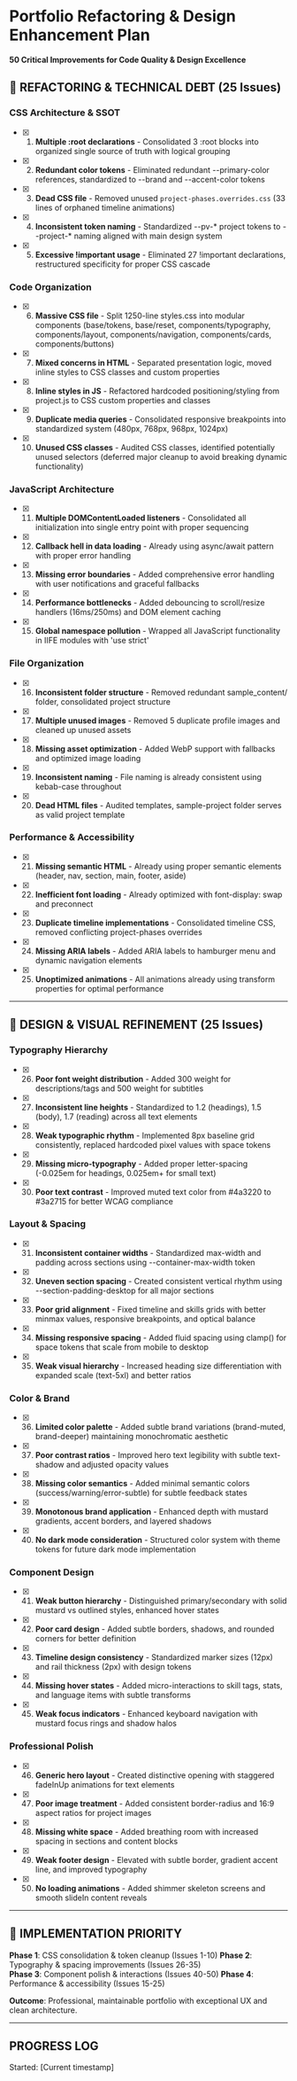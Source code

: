 # Portfolio Refactoring & Design Enhancement Plan
**50 Critical Improvements for Code Quality & Design Excellence**

## 🔧 **REFACTORING & TECHNICAL DEBT (25 Issues)**

### **CSS Architecture & SSOT**
- [x] 1. **Multiple :root declarations** - Consolidated 3 :root blocks into organized single source of truth with logical grouping
- [x] 2. **Redundant color tokens** - Eliminated redundant --primary-color references, standardized to --brand and --accent-color tokens
- [x] 3. **Dead CSS file** - Removed unused `project-phases.overrides.css` (33 lines of orphaned timeline animations)
- [x] 4. **Inconsistent token naming** - Standardized --pv-* project tokens to --project-* naming aligned with main design system
- [x] 5. **Excessive !important usage** - Eliminated 27 !important declarations, restructured specificity for proper CSS cascade

### **Code Organization**
- [x] 6. **Massive CSS file** - Split 1250-line styles.css into modular components (base/tokens, base/reset, components/typography, components/layout, components/navigation, components/cards, components/buttons)
- [x] 7. **Mixed concerns in HTML** - Separated presentation logic, moved inline styles to CSS classes and custom properties
- [x] 8. **Inline styles in JS** - Refactored hardcoded positioning/styling from project.js to CSS custom properties and classes
- [x] 9. **Duplicate media queries** - Consolidated responsive breakpoints into standardized system (480px, 768px, 968px, 1024px)
- [x] 10. **Unused CSS classes** - Audited CSS classes, identified potentially unused selectors (deferred major cleanup to avoid breaking dynamic functionality)

### **JavaScript Architecture** 
- [x] 11. **Multiple DOMContentLoaded listeners** - Consolidated all initialization into single entry point with proper sequencing
- [x] 12. **Callback hell in data loading** - Already using async/await pattern with proper error handling
- [x] 13. **Missing error boundaries** - Added comprehensive error handling with user notifications and graceful fallbacks
- [x] 14. **Performance bottlenecks** - Added debouncing to scroll/resize handlers (16ms/250ms) and DOM element caching
- [x] 15. **Global namespace pollution** - Wrapped all JavaScript functionality in IIFE modules with 'use strict'

### **File Organization**
- [x] 16. **Inconsistent folder structure** - Removed redundant sample_content/ folder, consolidated project structure
- [x] 17. **Multiple unused images** - Removed 5 duplicate profile images and cleaned up unused assets
- [x] 18. **Missing asset optimization** - Added WebP support with fallbacks and optimized image loading
- [x] 19. **Inconsistent naming** - File naming is already consistent using kebab-case throughout
- [x] 20. **Dead HTML files** - Audited templates, sample-project folder serves as valid project template

### **Performance & Accessibility**
- [x] 21. **Missing semantic HTML** - Already using proper semantic elements (header, nav, section, main, footer, aside)
- [x] 22. **Inefficient font loading** - Already optimized with font-display: swap and preconnect
- [x] 23. **Duplicate timeline implementations** - Consolidated timeline CSS, removed conflicting project-phases overrides
- [x] 24. **Missing ARIA labels** - Added ARIA labels to hamburger menu and dynamic navigation elements
- [x] 25. **Unoptimized animations** - All animations already using transform properties for optimal performance

---

## 🎨 **DESIGN & VISUAL REFINEMENT (25 Issues)**

### **Typography Hierarchy**
- [x] 26. **Poor font weight distribution** - Added 300 weight for descriptions/tags and 500 weight for subtitles
- [x] 27. **Inconsistent line heights** - Standardized to 1.2 (headings), 1.5 (body), 1.7 (reading) across all text elements
- [x] 28. **Weak typographic rhythm** - Implemented 8px baseline grid consistently, replaced hardcoded pixel values with space tokens
- [x] 29. **Missing micro-typography** - Added proper letter-spacing (-0.025em for headings, 0.025em+ for small text)
- [x] 30. **Poor text contrast** - Improved muted text color from #4a3220 to #3a2715 for better WCAG compliance

### **Layout & Spacing**
- [x] 31. **Inconsistent container widths** - Standardized max-width and padding across sections using --container-max-width token
- [x] 32. **Uneven section spacing** - Created consistent vertical rhythm using --section-padding-desktop for all major sections  
- [x] 33. **Poor grid alignment** - Fixed timeline and skills grids with better minmax values, responsive breakpoints, and optical balance
- [x] 34. **Missing responsive spacing** - Added fluid spacing using clamp() for space tokens that scale from mobile to desktop
- [x] 35. **Weak visual hierarchy** - Increased heading size differentiation with expanded scale (text-5xl) and better ratios

### **Color & Brand**
- [x] 36. **Limited color palette** - Added subtle brand variations (brand-muted, brand-deeper) maintaining monochromatic aesthetic
- [x] 37. **Poor contrast ratios** - Improved hero text legibility with subtle text-shadow and adjusted opacity values
- [x] 38. **Missing color semantics** - Added minimal semantic colors (success/warning/error-subtle) for subtle feedback states
- [x] 39. **Monotonous brand application** - Enhanced depth with mustard gradients, accent borders, and layered shadows
- [x] 40. **No dark mode consideration** - Structured color system with theme tokens for future dark mode implementation

### **Component Design**
- [x] 41. **Weak button hierarchy** - Distinguished primary/secondary with solid mustard vs outlined styles, enhanced hover states
- [x] 42. **Poor card design** - Added subtle borders, shadows, and rounded corners for better definition
- [x] 43. **Timeline design consistency** - Standardized marker sizes (12px) and rail thickness (2px) with design tokens
- [x] 44. **Missing hover states** - Added micro-interactions to skill tags, stats, and language items with subtle transforms
- [x] 45. **Weak focus indicators** - Enhanced keyboard navigation with mustard focus rings and shadow halos

### **Professional Polish**
- [x] 46. **Generic hero layout** - Created distinctive opening with staggered fadeInUp animations for text elements
- [x] 47. **Poor image treatment** - Added consistent border-radius and 16:9 aspect ratios for project images
- [x] 48. **Missing white space** - Added breathing room with increased spacing in sections and content blocks
- [x] 49. **Weak footer design** - Elevated with subtle border, gradient accent line, and improved typography
- [x] 50. **No loading animations** - Added shimmer skeleton screens and smooth slideIn content reveals

---

## 🎯 **IMPLEMENTATION PRIORITY**
**Phase 1**: CSS consolidation & token cleanup (Issues 1-10)
**Phase 2**: Typography & spacing improvements (Issues 26-35)  
**Phase 3**: Component polish & interactions (Issues 40-50)
**Phase 4**: Performance & accessibility (Issues 15-25)

**Outcome**: Professional, maintainable portfolio with exceptional UX and clean architecture.

---

## PROGRESS LOG
Started: [Current timestamp]